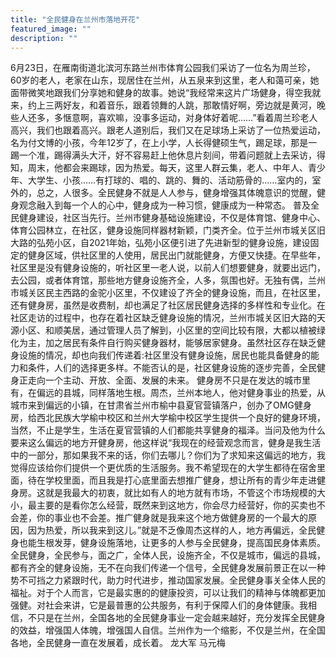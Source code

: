 ```yaml
---
title: "全民健身在兰州市落地开花"
featured_image: ""
description: ""
---
```

6月23日，在雁南街道北滨河东路兰州市体育公园我们采访了一位名为周兰珍，60岁的老人，老家在山东，现居住在兰州，从五泉来到这里，老人和蔼可亲，她面带微笑地跟我们分享她和健身的故事。她说“我经常来这片广场健身，得空我就来，约上三两好友，和着音乐，跟着领舞的人跳，那敢情好啊，旁边就是黄河，晚些人还多，多惬意啊，喜欢嘛，没事多运动，对身体好着呢……”看着周兰珍老人高兴，我们也跟着高兴。跟老人道别后，我们又在足球场上采访了一位热爱运动，名为付文博的小孩，今年12岁了，在上小学，人长得健硕生气，踢足球，那是一踢一个准，踢得满头大汗，好不容易赶上他休息片刻间，带着问题就上去采访，得知，周末，他都会来踢球，因为热爱。每天，这里人群云集，老人、中年人、青少年、大学生、小孩……有打球的、唱的、跳的、舞的、活动筋骨的……室内的，室外的，总之，人很多。全民健身不就是人人参与，健身增强其体魄意识的觉醒，健身观念融入到每一个人的心中，健身成为一种习惯，健康成为一种常态。
普及全民健身建设，社区当先行。兰州市健身基础设施建设，不仅是体育馆、健身中心、体育公园林立，在社区，健身设施同样器材新颖，门类齐全。位于兰州市城关区旧大路的弘苑小区，自2021年始，弘苑小区便引进了先进新型的健身设施，建设固定的健身区域，供社区里的人使用，居民出门就能健身，方便又快捷。在早些年，社区里是没有健身设施的，听社区里一老人说，以前人们想要健身，就要出远门，去公园，或者体育馆，那些地方健身设施齐全，人多，氛围也好。无独有偶，兰州市城关区民主西路的金驼小区里，不仅建设了齐全的健身设施，而且，在社区里，还有健身房，虽然是收费制，却也满足了社区居民健身选择的多样性和专业化。在社区走访的过程中，也存在着社区缺乏健身设施的情况，兰州市城关区旧大路的天源小区、和顺美居，通过管理人员了解到，小区里的空间比较有限，大都以植被绿化为主，加之居民有条件自行购买健身器材，能够居家健身。虽然社区存在缺乏健身设施的情况，却也向我们传递着:社区里没有健身设施，居民也能具备健身的能力和条件，人们的选择更多样。不能否认的是，社区健身设施的逐步完善，全民健身正走向一个主动、开放、全面、发展的未来。
健身房不只是在发达的城市里有，在偏远的县城，同样落地生根。周杰，兰州本地人，他对健身事业的热爱，从城市来到偏远的小镇，在甘肃省兰州市榆中县夏官营镇落户，创办了OMG健身房，给西北民族大学榆中校区和兰州大学榆中校区学生提供一个良好的健身环境，当然，不止是学生，生活在夏官营镇的人们都能共享健身的福泽。当问及他为什么要来这么偏远的地方开健身房，他这样说“我现在的经营观念而言，健身是我生活中的一部分，那如果我不来的话，你们去哪儿？你们为了求知来这偏远的地方，我觉得应该给你们提供一个更优质的生活服务。我不希望现在的大学生都待在宿舍里面，待在学校里面，而且我是打心底里面去想推广健身，想让所有的青少年走进健身房。这就是我最大的初衷，就比如有人的地方就有市场，不管这个市场规模的大小，最主要的是看你怎么经营，既然来到这地方，你会尽力经营好，你的买卖也不会差，你的事业也不会差。推广健身就是我来这个地方做健身房的一个最大的原因，因为热爱，所以我来到这儿。”就是不乏像周杰这样的人，地方再偏远，全民健身也能生根发芽，健身设施落地，让更多的人参与全民健身，提高国民身体素质。
全民健身，全民参与，面之广，全体人民，设施齐全，不仅是城市，偏远的县城，都有齐全的健身设施，无不在向我们传递一个信号，全民健身发展前景正在以一种势不可挡之力紧跟时代，助力时代进步，推动国家发展。全民健身事关全体人民的福祉。对于个人而言，它是最实惠的的健康投资，可以让我们的精神与体魄都更加强健。对社会来讲，它是最普惠的公共服务，有利于保障人们的身体健康。我相信，不只是在兰州，全国各地的全民健身事业一定会越来越好，充分发挥全民健身的效益，增强国人体魄，增强国人自信。兰州作为一个缩影，不仅是兰州，在全国各地，全民健身一直在发展着，成长着。
                            龙大军 马元梅